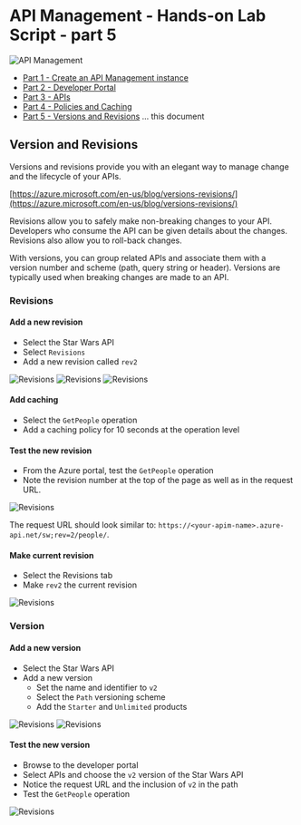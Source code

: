 # API Management - Hands-on Lab Script - part 5

![API Management](../../Images/APIM.png)

- [Part 1 - Create an API Management instance](apimanagement-1.md)
- [Part 2 - Developer Portal](apimanagement-2.md)
- [Part 3 - APIs](apimanagement-3.md)
- [Part 4 - Policies and Caching](apimanagement-4.md)
- [Part 5 - Versions and Revisions](apimanagement-5.md) ... this document

## Version and Revisions

Versions and revisions provide you with an elegant way to manage change and the lifecycle of your APIs.

[https://azure.microsoft.com/en-us/blog/versions-revisions/](https://azure.microsoft.com/en-us/blog/versions-revisions/)

Revisions allow you to safely make non-breaking changes to your API. Developers who consume the API can be given details about the changes. Revisions also allow you to roll-back changes.

With versions, you can group related APIs and associate them with a version number and scheme (path, query string or header). Versions are typically used when breaking changes are made to an API.

### Revisions

#### Add a new revision

- Select the Star Wars API
- Select `Revisions`
- Add a new revision called `rev2`

![Revisions](../../Images/APIMRevisionsMenu.png)
![Revisions](../../Images/APIMRevisionsAdd.png)
![Revisions](../../Images/APIMRevisionsCreate.png)

#### Add caching

- Select the `GetPeople` operation
- Add a caching policy for 10 seconds at the operation level

#### Test the new revision

- From the Azure portal, test the `GetPeople` operation
- Note the revision number at the top of the page as well as in the request URL.

![Revisions](../../Images/APIMRevisionsTest.png)

The request URL should look similar to: `https://<your-apim-name>.azure-api.net/sw;rev=2/people/`.

#### Make current revision

- Select the Revisions tab
- Make `rev2` the current revision

![Revisions](../../Images/APIMRevisionsMakeCurrent.png)

### Version

#### Add a new version

- Select the Star Wars API
- Add a new version
  - Set the name and identifier to `v2`
  - Select the `Path` versioning scheme
  - Add the `Starter` and `Unlimited` products

![Revisions](../../Images/APIMVersionsAdd.png)
![Revisions](../../Images/APIMVersionsCreate.png)

#### Test the new version

- Browse to the developer portal
- Select APIs and choose the `v2` version of the Star Wars API
- Notice the request URL and the inclusion of `v2` in the path
- Test the `GetPeople` operation

![Revisions](../../Images/APIMVersionsDevPortal.png)
